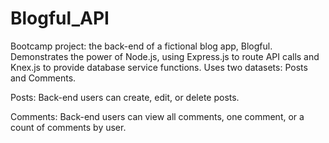 # Blogful_API

Bootcamp project: the back-end of a fictional blog app, Blogful. Demonstrates the power of Node.js, using Express.js to route API calls and Knex.js to provide database service functions. Uses two datasets: Posts and Comments.

Posts: Back-end users can create, edit, or delete posts.

Comments: Back-end users can view all comments, one comment, or a count of comments by user.
